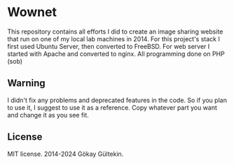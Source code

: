 # Wownet

This repository contains all efforts I did to create an image sharing website that run on one of my local lab machines in 2014. For this project's stack I first used Ubuntu Server, then converted to FreeBSD. For web server I started with Apache and converted to nginx. All programming done on PHP (sob)

## Warning

I didn't fix any problems and deprecated features in the code. So if you plan to use it, I suggest to use it as a reference. Copy whatever part you want and change it as you see fit.

## License

MIT license. 2014-2024 Gökay Gültekin.
